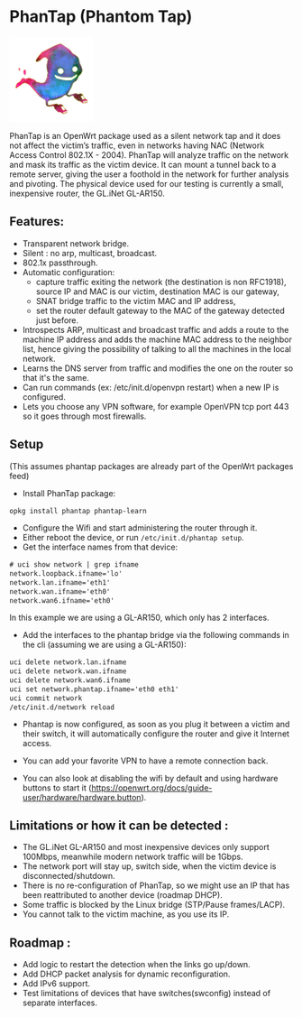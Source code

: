 # PhanTap (Phantom Tap)

![PhanTap Logo](/img/phantap.png)

PhanTap is an OpenWrt package used as a silent network tap and it does not affect the victim’s traffic, even in networks having NAC (Network Access Control 802.1X - 2004).
PhanTap will analyze traffic on the network and mask its traffic as the victim device.
It can mount a tunnel back to a remote server, giving the user a foothold in the network for further analysis and pivoting.
The physical device used for our testing is currently a small, inexpensive router, the GL.iNet GL-AR150.


## Features:

* Transparent network bridge.
* Silent : no arp, multicast, broadcast.
* 802.1x passthrough.
* Automatic configuration:
    * capture traffic exiting the network (the destination is non RFC1918), source IP and MAC is our victim, destination MAC is our gateway,
    * SNAT bridge traffic to the victim MAC and IP address,
    * set the router default gateway to the MAC of the gateway detected just before.
* Introspects ARP, multicast and broadcast traffic and adds a route to the machine IP address and adds the machine MAC address to the neighbor list, hence giving the possibility of talking to all the machines in the local network.
* Learns the DNS server from traffic and modifies the one on the router so that it's the same.
* Can run commands (ex: /etc/init.d/openvpn restart) when a new IP is configured.
* Lets you choose any VPN software, for example OpenVPN tcp port 443 so it goes through most firewalls.

## Setup

(This assumes phantap packages are already part of the OpenWrt packages feed)

* Install PhanTap package:
```
opkg install phantap phantap-learn
```
* Configure the Wifi and start administering the router through it.
* Either reboot the device, or run `/etc/init.d/phantap setup`.
* Get the interface names from that device:
```
# uci show network | grep ifname
network.loopback.ifname='lo'
network.lan.ifname='eth1'
network.wan.ifname='eth0'
network.wan6.ifname='eth0'
```
In this example we are using a GL-AR150, which only has 2 interfaces.

* Add the interfaces to the phantap bridge via the following commands in the cli
(assuming we are using a GL-AR150):
```
uci delete network.lan.ifname
uci delete network.wan.ifname
uci delete network.wan6.ifname
uci set network.phantap.ifname='eth0 eth1'
uci commit network
/etc/init.d/network reload
```

* Phantap is now configured, as soon as you plug it between a victim and their switch, it will automatically configure the router and give it Internet access.

* You can add your favorite VPN to have a remote connection back.
* You can also look at disabling the wifi by default and using hardware buttons to start it (https://openwrt.org/docs/guide-user/hardware/hardware.button).

## Limitations or how it can be detected :

* The GL.iNet GL-AR150 and most inexpensive devices only support 100Mbps, meanwhile modern network traffic will be 1Gbps.
* The network port  will stay up, switch side, when the victim device is disconnected/shutdown.
* There is no re-configuration of PhanTap, so we might use an IP that has been reattributed to another device (roadmap DHCP).
* Some traffic is blocked by the Linux bridge (STP/Pause frames/LACP).
* You cannot talk to the victim machine, as you use its IP.

## Roadmap :

* Add logic to restart the detection when the links go up/down.
* Add DHCP packet analysis for dynamic reconfiguration.
* Add IPv6 support.
* Test limitations of devices that have switches(swconfig) instead of separate interfaces.
